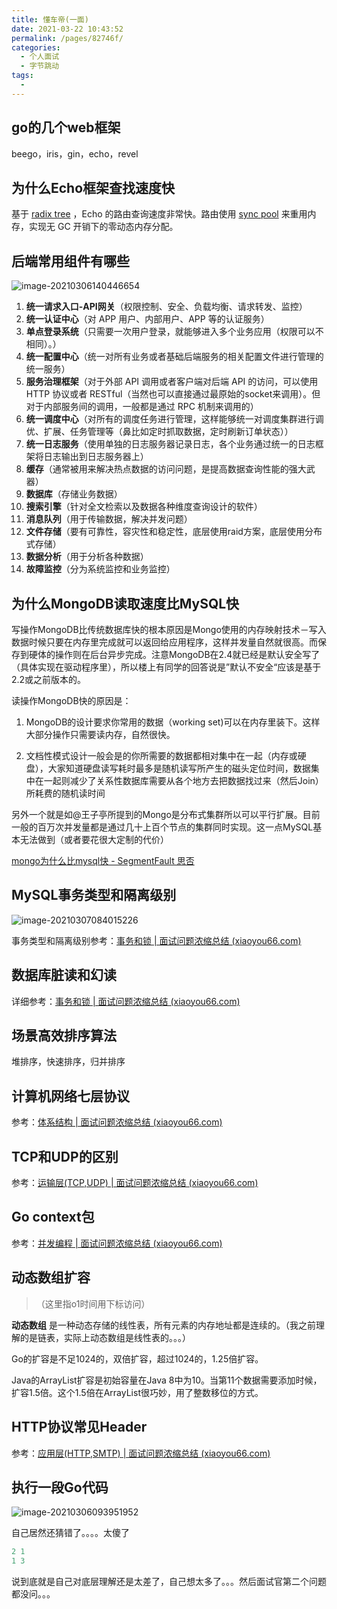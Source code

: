 ```yaml
---
title: 懂车帝(一面)
date: 2021-03-22 10:43:52
permalink: /pages/82746f/
categories:
  - 个人面试
  - 字节跳动
tags:
  - 
---
```


## go的几个web框架

beego，iris，gin，echo，revel

## 为什么Echo框架查找速度快

基于 [radix tree](http://en.wikipedia.org/wiki/Radix_tree) ，Echo 的路由查询速度非常快。路由使用 [sync pool](https://golang.org/pkg/sync/#Pool) 来重用内存，实现无 GC 开销下的零动态内存分配。

## 后端常用组件有哪些

![image-20210306140446654](https://img.xiaoyou66.com/2021/03/22/035db22410ccb.png)

1. **统一请求入口-API网关**（权限控制、安全、负载均衡、请求转发、监控）
2. **统一认证中心**（对 APP 用户、内部用户、APP 等的认证服务）
3. **单点登录系统**（只需要一次用户登录，就能够进入多个业务应用（权限可以不相同）。）
4. **统一配置中心**（统一对所有业务或者基础后端服务的相关配置文件进行管理的统一服务）
5. **服务治理框架**（对于外部 API 调用或者客户端对后端 API 的访问，可以使用 HTTP 协议或者 RESTful（当然也可以直接通过最原始的socket来调用）。但对于内部服务间的调用，一般都是通过 RPC 机制来调用的）
6. **统一调度中心**（对所有的调度任务进行管理，这样能够统一对调度集群进行调优、扩展、任务管理等（鼻比如定时抓取数据，定时刷新订单状态））
7. **统一日志服务**（使用单独的日志服务器记录日志，各个业务通过统一的日志框架将日志输出到日志服务器上）
8. **缓存**（通常被用来解决热点数据的访问问题，是提高数据查询性能的强大武器）
9. **数据库**（存储业务数据）
10. **搜索引擎**（针对全文检索以及数据各种维度查询设计的软件）
11. **消息队列**（用于传输数据，解决并发问题）
12. **文件存储**（要有可靠性，容灾性和稳定性，底层使用raid方案，底层使用分布式存储）
13. **数据分析**（用于分析各种数据）
14. **故障监控**（分为系统监控和业务监控）

## 为什么MongoDB读取速度比MySQL快

写操作MongoDB比传统数据库快的根本原因是Mongo使用的内存映射技术－写入数据时候只要在内存里完成就可以返回给应用程序，这样并发量自然就很高。而保存到硬体的操作则在后台异步完成。注意MongoDB在2.4就已经是默认安全写了（具体实现在驱动程序里），所以楼上有同学的回答说是”默认不安全“应该是基于2.2或之前版本的。

读操作MongoDB快的原因是： 

1. MongoDB的设计要求你常用的数据（working set)可以在内存里装下。这样大部分操作只需要读内存，自然很快。 

1. 文档性模式设计一般会是的你所需要的数据都相对集中在一起（内存或硬盘），大家知道硬盘读写耗时最多是随机读写所产生的磁头定位时间，数据集中在一起则减少了关系性数据库需要从各个地方去把数据找过来（然后Join）所耗费的随机读时间

另外一个就是如@王子亭所提到的Mongo是分布式集群所以可以平行扩展。目前一般的百万次并发量都是通过几十上百个节点的集群同时实现。这一点MySQL基本无法做到（或者要花很大定制的代价）

[mongo为什么比mysql快 - SegmentFault 思否](https://segmentfault.com/q/1010000000616467/a-1020000000617108)

## MySQL事务类型和隔离级别

![image-20210307084015226](https://img.xiaoyou66.com/2021/03/22/57fcdc0a89708.png)

事务类型和隔离级别参考：[事务和锁 | 面试问题浓缩总结 (xiaoyou66.com)](http://interview.xiaoyou66.com/pages/4b1eef/)

## 数据库脏读和幻读

详细参考：[事务和锁 | 面试问题浓缩总结 (xiaoyou66.com)](http://interview.xiaoyou66.com/pages/4b1eef/#数据库的四种隔离级别)

## 场景高效排序算法

堆排序，快速排序，归并排序

## 计算机网络七层协议

参考：[体系结构 | 面试问题浓缩总结 (xiaoyou66.com)](http://interview.xiaoyou66.com/pages/6bb966/#七层模型)

## TCP和UDP的区别

参考：[运输层(TCP,UDP) | 面试问题浓缩总结 (xiaoyou66.com)](http://interview.xiaoyou66.com/pages/aa48b8/)

## Go context包

参考：[并发编程 | 面试问题浓缩总结 (xiaoyou66.com)](http://interview.xiaoyou66.com/pages/b71ee4/)

## 动态数组扩容

> （这里指o1时间用下标访问）

**动态数组** 是一种动态存储的线性表，所有元素的内存地址都是连续的。（我之前理解的是链表，实际上动态数组是线性表的。。。）

Go的扩容是不足1024的，双倍扩容，超过1024的，1.25倍扩容。

Java的ArrayList扩容是初始容量在Java 8中为10。当第11个数据需要添加时候，扩容1.5倍。这个1.5倍在ArrayList很巧妙，用了整数移位的方式。

## HTTP协议常见Header

参考：[应用层(HTTP,SMTP) | 面试问题浓缩总结 (xiaoyou66.com)](http://interview.xiaoyou66.com/pages/9319f2/)

## 执行一段Go代码

![image-20210306093951952](https://img.xiaoyou66.com/2021/03/22/7032f385c745a.png)

自己居然还猜错了。。。。太傻了

```go
2 1
1 3
```

说到底就是自己对底层理解还是太差了，自己想太多了。。。然后面试官第二个问题都没问。。。

